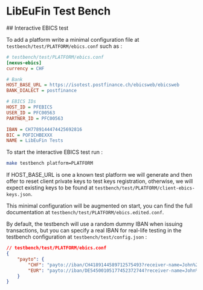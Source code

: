# LibEuFin Test Bench

## Interactive EBICS test

To add a platform write a minimal configuration file at `testbench/test/PLATFORM/ebics.conf` such as :

``` ini
# testbench/test/PLATFORM/ebics.conf
[nexus-ebics]
currency = CHF

# Bank
HOST_BASE_URL = https://isotest.postfinance.ch/ebicsweb/ebicsweb
BANK_DIALECT = postfinance

# EBICS IDs
HOST_ID = PFEBICS
USER_ID = PFC00563
PARTNER_ID = PFC00563

IBAN = CH7789144474425692816
BIC = POFICHBEXXX
NAME = LibEuFin Tests
```

To start the interactive EBICS test run :

``` sh
make testbench platform=PLATFORM
```

If HOST_BASE_URL is one a known test platform we will generate and then offer to reset client private keys to test keys registration, otherwise, we will expect existing keys to be found at `testbench/test/PLATFORM/client-ebics-keys.json`.

This minimal configuration will be augmented on start, you can find the full documentation at `testbench/test/PLATFORM/ebics.edited.conf`.

By default, the testbench will use a random dummy IBAN when issuing transactions, but you can specify a real IBAN for real-life testing in the testbench configuration at `testbench/test/config.json` :

``` json
// testbench/test/PLATFORM/ebics.conf
{
    "payto": {
        "CHF": "payto://iban/CH4189144589712575493?receiver-name=John%20Smith",
        "EUR": "payto://iban/DE54500105177452372744?receiver-name=John%20Smith"
    }
}
```
